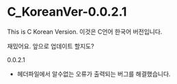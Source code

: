 # C_KoreanVer-0.0.2.1
This is C Korean Version. 이것은 C언어 한국어 버전입니다.

재밌어요. 앞으로 업데이트 할지도?

0.0.2.1
- 헤더파일에서 알수없는 오류가 출력되는 버그를 해결했습니다.
